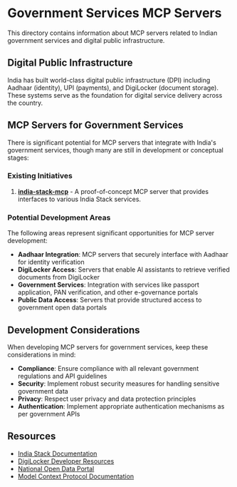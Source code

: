 # Government Services MCP Servers

This directory contains information about MCP servers related to Indian government services and digital public infrastructure.

## Digital Public Infrastructure

India has built world-class digital public infrastructure (DPI) including Aadhaar (identity), UPI (payments), and DigiLocker (document storage). These systems serve as the foundation for digital service delivery across the country.

## MCP Servers for Government Services

There is significant potential for MCP servers that integrate with India's government services, though many are still in development or conceptual stages:

### Existing Initiatives

1. **[india-stack-mcp](https://github.com/openindia/india-stack-mcp)** - A proof-of-concept MCP server that provides interfaces to various India Stack services.

### Potential Development Areas

The following areas represent significant opportunities for MCP server development:

- **Aadhaar Integration**: MCP servers that securely interface with Aadhaar for identity verification
- **DigiLocker Access**: Servers that enable AI assistants to retrieve verified documents from DigiLocker
- **Government Services**: Integration with services like passport application, PAN verification, and other e-governance portals
- **Public Data Access**: Servers that provide structured access to government open data portals

## Development Considerations

When developing MCP servers for government services, keep these considerations in mind:

- **Compliance**: Ensure compliance with all relevant government regulations and API guidelines
- **Security**: Implement robust security measures for handling sensitive government data
- **Privacy**: Respect user privacy and data protection principles
- **Authentication**: Implement appropriate authentication mechanisms as per government APIs

## Resources

- [India Stack Documentation](https://www.indiastack.org/)
- [DigiLocker Developer Resources](https://partners.digilocker.gov.in/)
- [National Open Data Portal](https://data.gov.in/)
- [Model Context Protocol Documentation](https://modelcontextprotocol.io/introduction)
